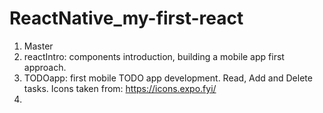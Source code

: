 # ReactNative_my-first-react

1. Master
2. reactIntro: components introduction, building a mobile app first approach.
3. TODOapp: first mobile TODO app development. Read, Add and Delete tasks. Icons taken from: https://icons.expo.fyi/
4. 
